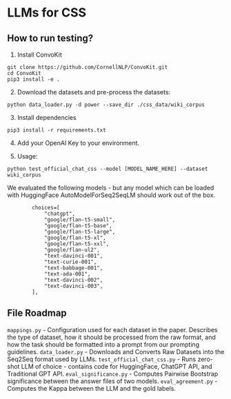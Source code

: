 # LLMs for CSS

## How to run testing?

1. Install ConvoKit
```
git clone https://github.com/CornellNLP/ConvoKit.git
cd ConvoKit
pip3 install -e .
```

2. Download the datasets and pre-process the datasets:
```
python data_loader.py -d power --save_dir ./css_data/wiki_corpus
```

3. Install dependencies
```   
pip3 install -r requirements.txt
```

4. Add your OpenAI Key to your environment.

5. Usage:
```
python test_official_chat_css --model [MODEL_NAME_HERE] --dataset wiki_corpus
```

We evaluated the following models - but any model which can be loaded with HuggingFace AutoModelForSeq2SeqLM should work out of the box.
```
        choices=[
            "chatgpt",
            "google/flan-t5-small",
            "google/flan-t5-base",
            "google/flan-t5-large",
            "google/flan-t5-xl",
            "google/flan-t5-xxl",
            "google/flan-ul2",
            "text-davinci-001",
            "text-curie-001",
            "text-babbage-001",
            "text-ada-001",
            "text-davinci-002",
            "text-davinci-003",
        ],
```

## File Roadmap
`mappings.py` - Configuration used for each dataset in the paper. Describes the type of dataset, how it should be processed from the raw format, and how the task should be formatted into a prompt from our prompting guidelines.
`data_loader.py` - Downloads and Converts Raw Datasets into the Seq2Seq format used by LLMs.
`test_official_chat_css.py` - Runs zero-shot LLM of choice - contains code for HuggingFace, ChatGPT API, and Traditional GPT API.
`eval_significance.py` - Computes Pairwise Bootstrap significance between the answer files of two models.
`eval_agreement.py` - Computes the Kappa between the LLM and the gold labels.

